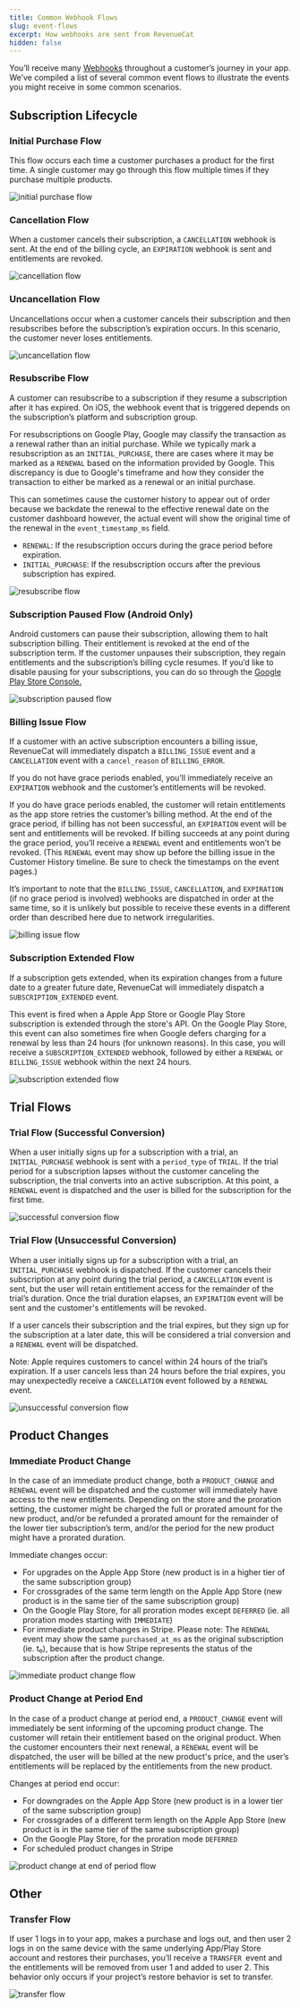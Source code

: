 ```yaml
---
title: Common Webhook Flows
slug: event-flows
excerpt: How webhooks are sent from RevenueCat
hidden: false
---
```


You’ll receive many [Webhooks](/integrations/webhooks) throughout a customer’s journey in your app. We’ve compiled a list of several common event flows to illustrate the events you might receive in some common scenarios.

## Subscription Lifecycle

### Initial Purchase Flow

This flow occurs each time a customer purchases a product for the first time. A single customer may go through this flow multiple times if they purchase multiple products.

![initial purchase flow](/images/df3afa4-initial-purchase_c67ae9a7b3b60315c362a264a5b526e3.png)

### Cancellation Flow

When a customer cancels their subscription, a `CANCELLATION` webhook is sent. At the end of the billing cycle, an `EXPIRATION` webhook is sent and entitlements are revoked.

![cancellation flow](/images/610bed1-cancellation_af2f860738f1905efd0fcaf4ee5d13d8.png)

### Uncancellation Flow

Uncancellations occur when a customer cancels their subscription and then resubscribes before the subscription’s expiration occurs. In this scenario, the customer never loses entitlements.

![uncancellation flow](/images/867ad7f-uncancellation_073cedd3b44e8ec63e4ad3dd3086a9d8.png)

### Resubscribe Flow

A customer can resubscribe to a subscription if they resume a subscription after it has expired. On iOS, the webhook event that is triggered depends on the subscription’s platform and subscription group.

For resubscriptions on Google Play, Google may classify the transaction as a renewal rather than an initial purchase. While we typically mark a resubscription as an `INITIAL_PURCHASE`, there are cases where it may be marked as a `RENEWAL` based on the information provided by Google. This discrepancy is due to Google's timeframe and how they consider the transaction to either be marked as a renewal or an initial purchase.

This can sometimes cause the customer history to appear out of order because we backdate the renewal to the effective renewal date on the customer dashboard however, the actual event will show the original time of the renewal in the `event_timestamp_ms` field. 
- `RENEWAL`: If the resubscription occurs during the grace period before expiration.
- `INITIAL_PURCHASE`: If the resubscription occurs after the previous subscription has expired.

![resubscribe flow](/images/resubscribe-flow-updated.png) 

### Subscription Paused Flow (Android Only)

Android customers can pause their subscription, allowing them to halt subscription billing. Their entitlement is revoked at the end of the subscription term. If the customer unpauses their subscription, they regain entitlements and the subscription’s billing cycle resumes. If you’d like to disable pausing for your subscriptions, you can do so through the [Google Play Store Console.](https://developer.android.com/google/play/billing/subscriptions#pause)

![subscription paused flow](/images/event-flow/subscription-pause-flow-09-24.png)

### Billing Issue Flow

If a customer with an active subscription encounters a billing issue, RevenueCat will immediately dispatch a `BILLING_ISSUE` event and a `CANCELLATION` event with a `cancel_reason` of `BILLING_ERROR`.

If you do not have grace periods enabled, you’ll immediately receive an `EXPIRATION` webhook and the customer’s entitlements will be revoked.

If you do have grace periods enabled, the customer will retain entitlements as the app store retries the customer’s billing method. At the end of the grace period, if billing has not been successful, an `EXPIRATION` event will be sent and entitlements will be revoked. If billing succeeds at any point during the grace period, you’ll receive a `RENEWAL` event and entitlements won’t be revoked. (This `RENEWAL` event may show up before the billing issue in the Customer History timeline. Be sure to check the timestamps on the event pages.)

It’s important to note that the `BILLING_ISSUE`, `CANCELLATION`, and `EXPIRATION` (if no grace period is involved) webhooks are dispatched in order at the same time, so it is unlikely but possible to receive these events in a different order than described here due to network irregularities.

![billing issue flow](/images/5838053-billing-issue_f3e15ec821e423321c389308261b17c6.png)

### Subscription Extended Flow

If a subscription gets extended, when its expiration changes from a future date to a greater future date, RevenueCat will immediately dispatch a `SUBSCRIPTION_EXTENDED` event.

This event is fired when a Apple App Store or Google Play Store subscription is extended through the store's API. On the Google Play Store, this event can also sometimes fire when Google defers charging for a renewal by less than 24 hours (for unknown reasons). In this case, you will receive a `SUBSCRIPTION_EXTENDED` webhook, followed by either a `RENEWAL` or `BILLING_ISSUE` webhook within the next 24 hours.

![subscription extended flow](/images/275552420-88fa2dfa-3dd5-49e7-a6e0-9391e25453a2_bf76417ce031f5858fbc775ff519fbe0.png)

## Trial Flows

### Trial Flow (Successful Conversion)

When a user initially signs up for a subscription with a trial, an `INITIAL_PURCHASE` webhook is sent with a `period_type` of `TRIAL`. If the trial period for a subscription lapses without the customer canceling the subscription, the trial converts into an active subscription. At this point, a `RENEWAL` event is dispatched and the user is billed for the subscription for the first time.

![successful conversion flow](/images/6a5edb1-successful-conversion_1f8aaade8e16466ad8ee1ea4e668da58.png)

### Trial Flow (Unsuccessful Conversion)

When a user initially signs up for a subscription with a trial, an `INITIAL_PURCHASE` webhook is dispatched. If the customer cancels their subscription at any point during the trial period, a `CANCELLATION` event is sent, but the user will retain entitlement access for the remainder of the trial’s duration. Once the trial duration elapses, an `EXPIRATION` event will be sent and the customer's entitlements will be revoked.

If a user cancels their subscription and the trial expires, but they sign up for the subscription at a later date, this will be considered a trial conversion and a `RENEWAL` event will be dispatched.

Note: Apple requires customers to cancel within 24 hours of the trial’s expiration. If a user cancels less than 24 hours before the trial expires, you may unexpectedly receive a `CANCELLATION` event followed by a `RENEWAL` event.

![unsuccessful conversion flow](/images/3458b49-unsuccessful-conversion_037fe711960c23c4284610978c5ed951.png)

## Product Changes

### Immediate Product Change

In the case of an immediate product change, both a `PRODUCT_CHANGE` and `RENEWAL` event will be dispatched and the customer will immediately have access to the new entitlements. Depending on the store and the proration setting, the customer might be charged the full or prorated amount for the new product, and/or be refunded a prorated amount for the remainder of the lower tier subscription’s term, and/or the period for the new product might have a prorated duration.

Immediate changes occur:

- For upgrades on the Apple App Store (new product is in a higher tier of the same subscription group)
- For crossgrades of the same term length on the Apple App Store (new product is in the same tier of the same subscription group)
- On the Google Play Store, for all proration modes except `DEFERRED` (ie. all proration modes starting with `IMMEDIATE`)
- For immediate product changes in Stripe. Please note: The `RENEWAL` event may show the same `purchased_at_ms` as the original subscription (ie. t₀), because that is how Stripe represents the status of the subscription after the product change.

![immediate product change flow](https://github.com/RevenueCat/revenuecat-docs/assets/14286938/461fc856-60c5-4a9b-b568-22ef7295e212)

### Product Change at Period End

In the case of a product change at period end, a `PRODUCT_CHANGE` event will immediately be sent informing of the upcoming product change. The customer will retain their entitlement based on the original product. When the customer encounters their next renewal, a `RENEWAL` event will be dispatched, the user will be billed at the new product's price, and the user’s entitlements will be replaced by the entitlements from the new product.

Changes at period end occur:

- For downgrades on the Apple App Store (new product is in a lower tier of the same subscription group)
- For crossgrades of a different term length on the Apple App Store (new product is in the same tier of the same subscription group)
- On the Google Play Store, for the proration mode `DEFERRED`
- For scheduled product changes in Stripe

![product change at end of period flow](https://github.com/RevenueCat/revenuecat-docs/assets/14286938/6441cc2b-aef9-4c45-8477-e5154829756a)

## Other

### Transfer Flow

If user 1 logs in to your app, makes a purchase and logs out, and then user 2 logs in on the same device with the same underlying App/Play Store account and restores their purchases, you’ll receive a `TRANSFER `event and the entitlements will be removed from user 1 and added to user 2. This behavior only occurs if your project’s restore behavior is set to transfer.

![transfer flow](/images/2482a1a-transfer_81197f7eda571270b9bcc8d24242c9d8.png)
